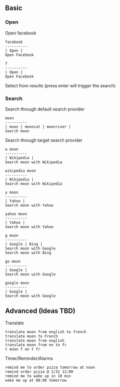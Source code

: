 ## Basic

### Open

Open facebook
```
facebook
----------
| Open |
Open Facebook
```

```
f
----------
| Open |
Open Facebook
```

Select from results (press enter will trigger the search)

### Search

Search through default search provider
```
moon
----------
| moon | mooncat | moonriver |
Search moon
```

Search through target search provider

```
w moon
----------
| Wikipedia |
Search moon with Wikipedia
```

```
wikipedia moon
----------
| Wikipedia |
Search moon with Wikipedia
```

```
y moon
----------
| Yahoo |
Search moon with Yahoo
```

```
yahoo moon
----------
| Yahoo |
Search moon with Yahoo
```

```
g moon
----------
| Google | Bing |
Search moon with Google
Search moon with Bing
```

```
go moon
----------
| Google |
Search moon with Google
```

```
google moon
----------
| Google |
Search moon with Google
```

## Advanced (Ideas TBD)

Translate

```
translate moon from english to french
translate moon to French
translate moon from english
translate moon from en to fr
t moon f en t fr
```

Timer/Reminder/Alarms
```
remind me to order pizza tomorrow at noon
remind order pizza @ 1/31 12:00
remind me to wake up in 10 min
wake me up at 08:00 tomorrow
```

